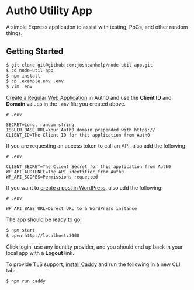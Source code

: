 # Auth0 Utility App

A simple Express application to assist with testing, PoCs, and other random
things.

## Getting Started

```bash
$ git clone git@github.com:joshcanhelp/node-util-app.git
$ cd node-util-app
$ npm install
$ cp .example.env .env
$ vim .env
```

[Create a Regular Web Application](https://manage.auth0.com/#/applications) in
Auth0 and use the **Client ID** and **Domain** values in the `.env` file you
created above.

```
# .env

SECRET=Long, random string
ISSUER_BASE_URL=Your Auth0 domain prepended with https://
CLIENT_ID=The Client ID for this application from Auth0
```

If you are requesting an access token to call an API, also add the following:

```
# .env

CLIENT_SECRET=The Client Secret for this application from Auth0
WP_API_AUDIENCE=The API identifier from Auth0
WP_API_SCOPES=Permissions requested
```

If you want to [create a post in WordPress](https://github.com/joshcanhelp/node-util-app/tree/master/routes/wp-api), also add the following:

```
# .env

WP_API_BASE_URL=Direct URL to a WordPress instance
```

The app should be ready to go!

```bash
$ npm start
$ open http://localhost:3000
```

Click login, use any identity provider, and you should end up back in your local app with a **Logout** link.

To provide TLS support, [install Caddy](https://caddyserver.com/docs/install) and run the following in a new CLI tab:

```
$ npm run caddy
```